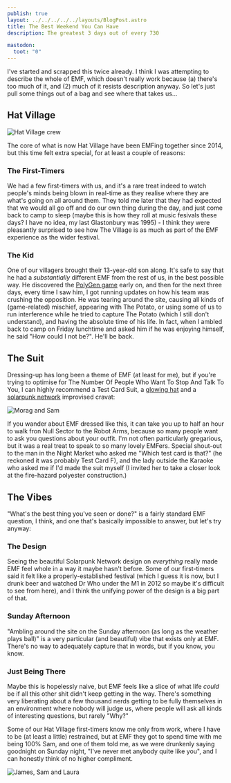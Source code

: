```yaml
---
publish: true
layout: ../../../../../layouts/BlogPost.astro
title: The Best Weekend You Can Have
description: The greatest 3 days out of every 730

mastodon:
  toot: "0"
--- 
```


I've started and scrapped this twice already. I think I was attempting to describe the whole of EMF, which doesn't really work because (a) there's too much of it, and (2) much of it resists description anyway. So let's just pull some things out of a bag and see where that takes us...

## Hat Village

![Hat Village crew](/assets/blog-images/2024/06/04/hat-village.jpg)

The core of what is now Hat Village have been EMFing together since 2014, but this time felt extra special, for at least a couple of reasons:

### The First-Timers

We had a few first-timers with us, and it's a rare treat indeed to watch people's minds being blown in real-time as they realise where they are what's going on all around them. They told me later that they had expected that we would all go off and do our own thing during the day, and just come back to camp to sleep (maybe this is how they roll at music fesivals these days? I have no idea, my last Glastonbury was 1995) - I think they were pleasantly surprised to see how The Village is as much as part of the EMF experience as the wider festival.

### The Kid

One of our villagers brought their 13-year-old son along. It's safe to say that he had a _substantially_ different EMF from the rest of us, in the best possible way. He discovered the [PolyGen game](https://gen.polyb.io/) early on, and then for the next three days, every time I saw him, I got running updates on how his team was crushing the opposition. He was tearing around the site, causing all kinds of (game-related) mischief, appearing with The Potato, or using some of us to run interference while he tried to capture The Potato (which I still don't understand), and having the absolute time of his life. In fact, when I ambled back to camp on Friday lunchtime and asked him if he was enjoying himself, he said "How could I not be?". He'll be back.

## The Suit

Dressing-up has long been a theme of EMF (at least for me), but if you're trying to optimise for The Number Of People Who Want To Stop And Talk To You, I can highly recommend a Test Card Suit, a [glowing hat](https://sam.pikesley.org/projects/glowing-hat/) and a [solarpunk network](https://www.emfcamp.org/static/2024/theme-guide.pdf) improvised cravat:

![Morag and Sam](/assets/blog-images/2024/06/04/morag-and-sam.jpg)

If you wander about EMF dressed like this, it can take you up to half an hour to walk fron Null Sector to the Robot Arms, because so many people want to ask you questions about your outfit. I'm not often particularly gregarious, but it was a real treat to speak to so many lovely EMFers. Special shout-out to the man in the Night Market who asked me "Which test card is that?" (he reckoned it was probably Test Card F), and the lady outside the Karaoke who asked me if I'd made the suit myself (I invited her to take a closer look at the fire-hazard polyester construction.)
  

## The Vibes

"What's the best thing you've seen or done?" is a fairly standard EMF question, I think, and one that's basically impossible to answer, but let's try anyway:

### The Design

Seeing the beautiful Solarpunk Network design on *everything* really made EMF feel whole in a way it maybe hasn't before. Some of our first-timers said it felt like a properly-established festival (which I guess it is now, but I drunk beer and watched Dr Who under the M1 in 2012 so maybe it's difficult to see from here), and I think the unifying power of the design is a big part of that.

### Sunday Afternoon

"Ambling around the site on the Sunday afternoon (as long as the weather plays ball)" is a very particular (and beautiful) vibe that exists only at EMF. There's no way to adequately capture that in words, but if you know, you know.

### Just Being There

Maybe this is hopelessly naive, but EMF feels like a slice of what life *could* be if all this other shit didn't keep getting in the way. There's something very liberating about a few thousand nerds getting to be fully themselves in an environment where nobody will judge us, where people will ask all kinds of interesting questions, but rarely "Why?"

Some of our Hat Village first-timers know me only from work, where I have to be (at least a little) restrained, but at EMF they got to spend time with me being 100% Sam, and one of them told me, as we were drunkenly saying goodnight on Sunday night, "I've never met anybody quite like you", and I can honestly think of no higher compliment. 

![James, Sam and Laura](/assets/blog-images/2024/06/04/james-sam-laura.jpg)
